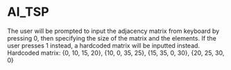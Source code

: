 # AI_TSP

The user will be prompted to input the adjacency matrix from keyboard by pressing 0, then specifying the size of the matrix and the elements.
If the user presses 1 instead, a hardcoded matrix will be inputted instead.
Hardcoded matrix:
            {0, 10, 15, 20},
            {10, 0, 35, 25},
            {15, 35, 0, 30},
            {20, 25, 30, 0}
